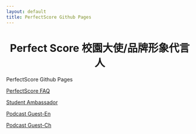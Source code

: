 ```yaml
---
layout: default
title: PerfectScore Github Pages
---
```

<h1 style="text-align: center;">Perfect Score 校園大使/品牌形象代言人</h1>


PerfectScore Github Pages

[PerfectScore FAQ](https://perfectscorepublic.github.io/pages/perfectscore-faq)

[Student Ambassador](https://perfectscorepublic.github.io/pages/student-ambassador)

[Podcast Guest-En](https://perfectscorepublic.github.io/pages/podcast-guest-en)

[Podcast Guest-Ch](https://perfectscorepublic.github.io/pages/podcast-guest-ch)